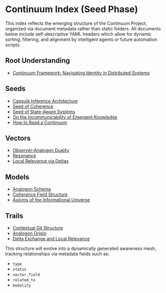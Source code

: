 # Continuum Index (Seed Phase)

This index reflects the emerging structure of the Continuum Project, organized via document metadata rather than static folders. All documents below include self-descriptive YAML headers which allow for dynamic sorting, filtering, and alignment by intelligent agents or future automation scripts.

## Root Understanding
- [Continuum Framework: Navigating Identity in Distributed Systems](observer_continuum.md)

## Seeds
- [Capsule Inference Architecture](seeds/capsule_inference_architecture.md)
- [Seed of Coherence](seeds/seed_of_coherence.md)
- [Seed of State-Aware Systems](seeds/seed_of_state_aware_systems.md)
- [On the Incommunicability of Emergent Knowledge](seeds/on_incommunicability_of_emergent_knowledge.md)
- [How to Read a Continuum](seeds\how_to_read_a_continuum.md)

## Vectors
- [Observer-Analogon Duality](vectors/observer_analogon_duality.md)
- [Resonance](vectors/resonance.md)
- [Local Relevance via Deltas](vectors/local_relevance_via_deltas.md)

## Models
- [Analogon Schema](models/analogon_schema.md)
- [Coherence Field Structure](models/coherence_field_structure.md)
- [Axioms of the Informational Universe](models/axioms_informational_universe.md)
## Trails
- [Contextual Git Structure](trails/trail-001-contexutal_git_structure.md)
- [Analogon Origin](trails/trail-002-analogon_origin.md)
- [Delta Exchange and Local Relevance](trails/trail-003-delta_exchange_and_local_relevance.md)

This structure will evolve into a dynamically generated awareness mesh, tracking relationships via metadata fields such as:
- `type`
- `status`
- `vector_field`
- `related_to`
- `modality`
